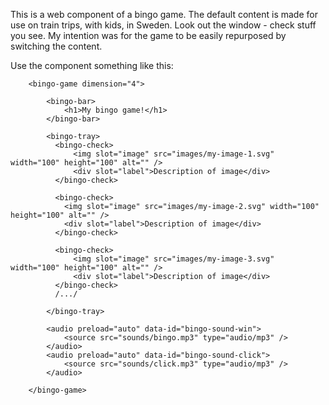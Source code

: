This is a web component of a bingo game.
The default content is made for use on train trips, with kids, in Sweden. Look out the window - check stuff you see.
My intention was for the game to be easily repurposed by switching the content.

Use the component something like this:

        <bingo-game dimension="4">
        
            <bingo-bar>
                <h1>My bingo game!</h1>
            </bingo-bar>
            
            <bingo-tray>
              <bingo-check>
                  <img slot="image" src="images/my-image-1.svg" width="100" height="100" alt="" />
                  <div slot="label">Description of image</div>
              </bingo-check>
              
              <bingo-check>
                <img slot="image" src="images/my-image-2.svg" width="100" height="100" alt="" />
                <div slot="label">Description of image</div>
              </bingo-check>
              
              <bingo-check>
                  <img slot="image" src="images/my-image-3.svg" width="100" height="100" alt="" />
                  <div slot="label">Description of image</div>
              </bingo-check>
              /.../
              
            </bingo-tray>

            <audio preload="auto" data-id="bingo-sound-win">
                <source src="sounds/bingo.mp3" type="audio/mp3" />
            </audio>
            <audio preload="auto" data-id="bingo-sound-click">
                <source src="sounds/click.mp3" type="audio/mp3" />
            </audio>
            
        </bingo-game>
